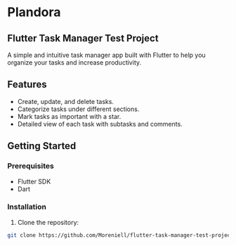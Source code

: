 # Plandora
## Flutter Task Manager Test Project

A simple and intuitive task manager app built with Flutter to help you organize your tasks and increase productivity.

## Features

- Create, update, and delete tasks.
- Categorize tasks under different sections.
- Mark tasks as important with a star.
- Detailed view of each task with subtasks and comments.

## Getting Started

### Prerequisites

- Flutter SDK
- Dart

### Installation

1. Clone the repository:
```bash
git clone https://github.com/Moreniell/flutter-task-manager-test-project.git
```